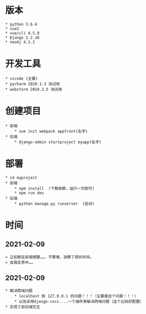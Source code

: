 # 版本
    * python 3.6.4
    * vue2
    * vue/cli 4.5.8
    * Django 2.2.16
    * neo4j 4.2.2
# 开发工具
    * vscode (主要)
    * pycharm 2020.1.3 测试用
    * webstorm 2019.3.5 测试用
# 创建项目
    * 前端
        * vue init webpack appfront(名字)
    * 后端
        * django-admin startproject myapp(名字)
# 部署
    * cd myproject
    * 前端
        * npm install  (下载依赖，运行一次即可)
        * npm run dev
    * 后端
        * python manage.py runserver  (启动)
# 时间
## 2021-02-09
    > 之前都在前端搭建……，不算难，浪费了很长时间。
    > 自我反思中……
## 2021-02-09
    * 解决跨域问题
        * localhost 和 127.0.0.1 的问题！！！（主要是这个问题！！！）
        * 以及采用django-cors....一个插件来解决跨域问题（这个比较好配置）
    * 实现了前后端交互